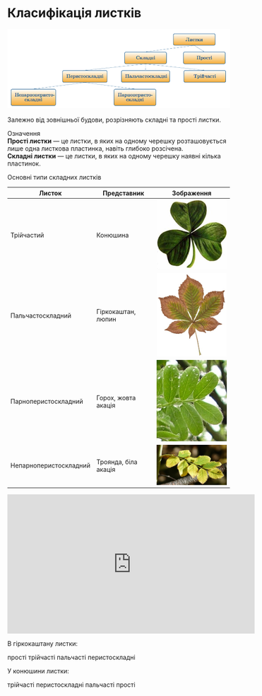 # Класифiкацiя листкiв

![Класифiкацiя листкiв](diagram2.png)

Залежно вiд зовнiшньої будови, розрiзняють складнi та простi листки.

<div class="eoz-wrap">
<span class="eoz">Означення</span>
<div class="eoz-text">
<b>Простi листки</b> — це листки, в яких на одному черешку розташовується лише одна листкова пластинка, навiть глибоко розсiчена.<br/>
<b>Складнi листки</b> — це листки, в яких на одному черешку наявнi кiлька пластинок.
</div>
</div>

Основнi типи складних листкiв

| Листок | Представник | Зображення |
| -- | -- | -- |
| Трiйчастий | Конюшина | <img src="kon.jpg" width="200"/>|
| Пальчастоскладний | Гiркокаштан, люпин | <img src="kasht.jpg" width="200"/> |
| Парноперистоскладний |Горох, жовта акацiя | <img src="4.jpg" width="200"/> |
| Непарноперистоскладний | Троянда, бiла акацiя | <img src="3.jpg" width="200"/> |


<div class="fluidMedia">
<iframe align="center" width="560" height="315" src="https://www.youtube.com/embed/HPTWTbMXcIM" frameborder="0" allowfullscreen></iframe>
</div>
<div class="popup">
</div>

<quiz>
<question text="">
    <p>В гіркокаштану листки:</p>
    <answer>прості</answer>
    <answer>трійчасті</answer>
    <answer correct>пальчасті</answer>
    <answer>перистоскладні</answer>
</question>
<question>
    <p>У конюшини листки:</p>
    <answer correct>трійчасті</answer>
    <answer>перистоскладні</answer>
    <answer>пальчасті</answer>
    <answer>прості</answer>
</question>
</quiz>
